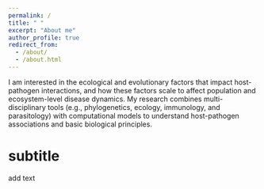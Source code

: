 ```yaml
---
permalink: /
title: " "
excerpt: "About me"
author_profile: true
redirect_from:
  - /about/
  - /about.html
---
```


I am interested in the ecological and evolutionary factors that impact host-pathogen interactions, and how these factors scale to affect population and ecosystem-level disease dynamics. My research combines multi-disciplinary tools (e.g., phylogenetics, ecology, immunology, and parasitology) with computational models to understand host-pathogen associations and basic biological principles.

subtitle
======
add text
